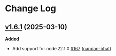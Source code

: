 # Change Log

## [v1.6.1](https://github.com/auth0/node-oauth2-jwt-bearer/tree/v1.6.1) (2025-03-10)

**Added**
- Add support for node 22.1.0 [\#167](https://github.com/auth0/node-oauth2-jwt-bearer/pull/167) ([nandan-bhat](https://github.com/nandan-bhat))
